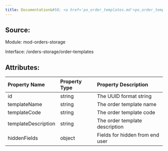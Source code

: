 ```yaml
---
title: Documentation&#58; <a href='po_order_templates.md'>po_order_templates</a>
---
```

## Source:

Module: mod-orders-storage

Interface: /orders-storage/order-templates

## Attributes:

| Property Name       | Property Type   | Property Description            |
|:--------------------|:----------------|:--------------------------------|
| id                  | string          | The UUID format string          |
| templateName        | string          | The order template name         |
| templateCode        | string          | The order template code         |
| templateDescription | string          | The order template description  |
| hiddenFields        | object          | Fields for hidden from end user |

